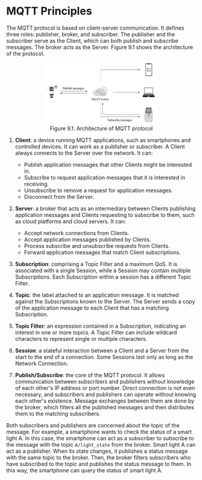 # MQTT Principles

The MQTT protocol is based on client-server communication. It defines
three roles: publisher, broker, and subscriber. The publisher and the
subscriber serve as the Client, which can both publish and subscribe
messages. The broker acts as the Server. Figure 9.1 shows the
architecture of the protocol.

<figure align="center">
    <img src="../../Pics/D9Z/9-1.png" width="70%">
    <figcaption>Figure 9.1. Architecture of MQTT protocol</figcaption>
</figure>

1. **Client**: a device running MQTT applications, such as smartphones and controlled devices. It can work as a publisher or subscriber. A Client always connects to the Server over the network. It can:
    -   Publish application messages that other Clients might be interested in.
    -   Subscribe to request application messages that it is interested in receiving.
    -   Unsubscribe to remove a request for application messages.
    -   Disconnect from the Server.

2. **Server**: a broker that acts as an intermediary between Clients
publishing application messages and Clients requesting to subscribe to
them, such as cloud platforms and cloud servers. It can:
    -   Accept network connections from Clients.
    -   Accept application messages published by Clients.
    -   Process subscribe and unsubscribe requests from Clients.
    -   Forward application messages that match Client subscriptions.

3. **Subscription**: comprising a Topic Filter and a maximum QoS. It
is associated with a single Session, while a Session may contain
multiple Subscriptions. Each Subscription within a session has a
different Topic Filter.

4. **Topic**: the label attached to an application message. It is
matched against the Subscriptions known to the Server. The Server sends
a copy of the application message to each Client that has a matching
Subscription.

5. **Topic Filter**: an expression contained in a Subscription,
indicating an interest in one or more topics. A Topic Filter can include
wildcard characters to represent single or multiple characters.

6. **Session**: a stateful interaction between a Client and a Server
from the start to the end of a connection. Some Sessions last only as
long as the Network Connection.

7. **Publish/Subscribe**: the core of the MQTT protocol. It allows
communication between subscribers and publishers without knowledge of
each other's IP address or port number. Direct connection is not even
necessary, and subscribers and publishers can operate without knowing
each other's existence. Message exchanges between them are done by the
broker, which filters all the published messages and then distributes
them to the matching subscribers.

Both subscribers and publishers are concerned about the topic of the
message. For example, a smartphone wants to check the status of a smart
light A. In this case, the smartphone can act as a subscriber to
subscribe to the message with the topic `A/light_state` from the broker.
Smart light A can act as a publisher. When its state changes, it
publishes a status message with the same topic to the broker. Then, the
broker filters subscribers who have subscribed to the topic and
publishes the status message to them. In this way, the smartphone can
query the status of smart light A.
